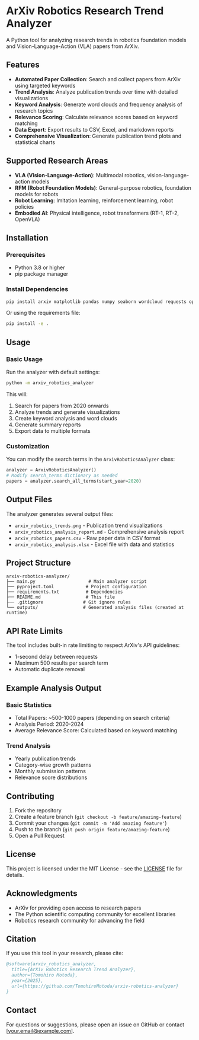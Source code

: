 # ArXiv Robotics Research Trend Analyzer

A Python tool for analyzing research trends in robotics foundation models and Vision-Language-Action (VLA) papers from ArXiv.

## Features

- **Automated Paper Collection**: Search and collect papers from ArXiv using targeted keywords
- **Trend Analysis**: Analyze publication trends over time with detailed visualizations
- **Keyword Analysis**: Generate word clouds and frequency analysis of research topics
- **Relevance Scoring**: Calculate relevance scores based on keyword matching
- **Data Export**: Export results to CSV, Excel, and markdown reports
- **Comprehensive Visualization**: Generate publication trend plots and statistical charts

## Supported Research Areas

- **VLA (Vision-Language-Action)**: Multimodal robotics, vision-language-action models
- **RFM (Robot Foundation Models)**: General-purpose robotics, foundation models for robots
- **Robot Learning**: Imitation learning, reinforcement learning, robot policies
- **Embodied AI**: Physical intelligence, robot transformers (RT-1, RT-2, OpenVLA)

## Installation

### Prerequisites

- Python 3.8 or higher
- pip package manager

### Install Dependencies

```bash
pip install arxiv matplotlib pandas numpy seaborn wordcloud requests openpyxl xlsxwriter
```

Or using the requirements file:

```bash
pip install -e .
```

## Usage

### Basic Usage

Run the analyzer with default settings:

```bash
python -m arxiv_robotics_analyzer
```

This will:
1. Search for papers from 2020 onwards
2. Analyze trends and generate visualizations
3. Create keyword analysis and word clouds
4. Generate summary reports
5. Export data to multiple formats

### Customization

You can modify the search terms in the `ArxivRoboticsAnalyzer` class:

```python
analyzer = ArxivRoboticsAnalyzer()
# Modify search_terms dictionary as needed
papers = analyzer.search_all_terms(start_year=2020)
```

## Output Files

The analyzer generates several output files:

- `arxiv_robotics_trends.png` - Publication trend visualizations
- `arxiv_robotics_analysis_report.md` - Comprehensive analysis report
- `arxiv_robotics_papers.csv` - Raw paper data in CSV format
- `arxiv_robotics_analysis.xlsx` - Excel file with data and statistics

## Project Structure

```
arxiv-robotics-analyzer/
├── main.py                    # Main analyzer script
├── pyproject.toml            # Project configuration
├── requirements.txt          # Dependencies
├── README.md                 # This file
├── .gitignore               # Git ignore rules
└── outputs/                 # Generated analysis files (created at runtime)
```

## API Rate Limits

The tool includes built-in rate limiting to respect ArXiv's API guidelines:
- 1-second delay between requests
- Maximum 500 results per search term
- Automatic duplicate removal

## Example Analysis Output

### Basic Statistics
- Total Papers: ~500-1000 papers (depending on search criteria)
- Analysis Period: 2020-2024
- Average Relevance Score: Calculated based on keyword matching

### Trend Analysis
- Yearly publication trends
- Category-wise growth patterns
- Monthly submission patterns
- Relevance score distributions

## Contributing

1. Fork the repository
2. Create a feature branch (`git checkout -b feature/amazing-feature`)
3. Commit your changes (`git commit -m 'Add amazing feature'`)
4. Push to the branch (`git push origin feature/amazing-feature`)
5. Open a Pull Request

## License

This project is licensed under the MIT License - see the [LICENSE](LICENSE) file for details.

## Acknowledgments

- ArXiv for providing open access to research papers
- The Python scientific computing community for excellent libraries
- Robotics research community for advancing the field

## Citation

If you use this tool in your research, please cite:

```bibtex
@software{arxiv_robotics_analyzer,
  title={ArXiv Robotics Research Trend Analyzer},
  author={Tomohiro Motoda},
  year={2025},
  url={https://github.com/TomohiroMotoda/arxiv-robotics-analyzer}
}
```

## Contact

For questions or suggestions, please open an issue on GitHub or contact [your.email@example.com].
